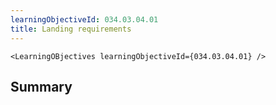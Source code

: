 ```yaml
---
learningObjectiveId: 034.03.04.01
title: Landing requirements
---
```


```tsx eval
<LearningOBjectives learningObjectiveId={034.03.04.01} />
```

## Summary
